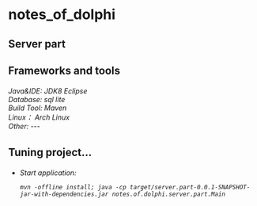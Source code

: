 # notes_of_dolphi

<h2>Server part</h2>
 
<h2>Frameworks and tools</h2>

<h6>
    Java&IDE: JDK8 Eclipse<br>
    Database: sql lite <br>
    Build Tool: Maven<br>
    Linux： Arch Linux<br>
    Other: ---<br>
</h6>

<h2>Tuning project...</h2>

<h6>
    <ul>
     <li>Start application:<br>
     
	mvn -offline install; java -cp target/server.part-0.0.1-SNAPSHOT-jar-with-dependencies.jar notes.of.dolphi.server.part.Main

   </li>   
   </ul>
</h6>
